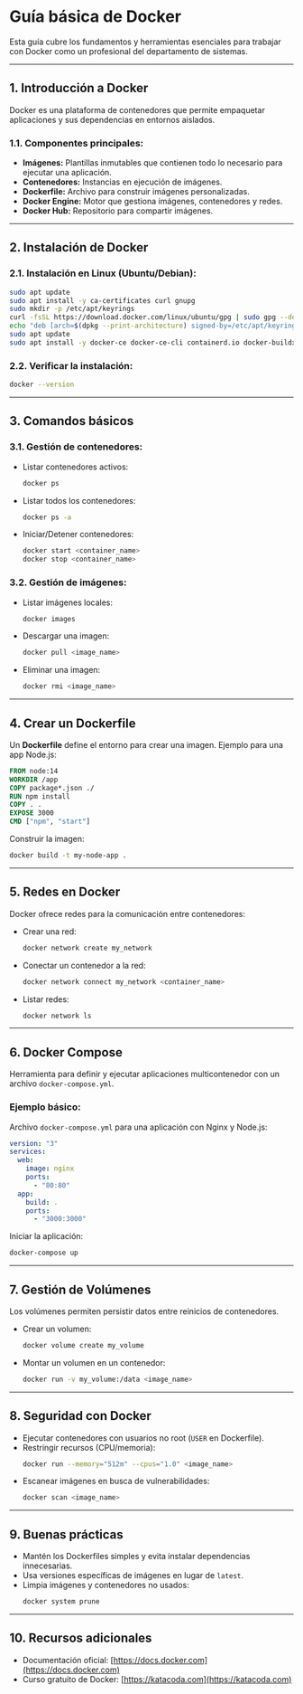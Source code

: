 
# Guía básica de Docker

Esta guía cubre los fundamentos y herramientas esenciales para trabajar con Docker como un profesional del departamento de sistemas.

---

## **1. Introducción a Docker**
Docker es una plataforma de contenedores que permite empaquetar aplicaciones y sus dependencias en entornos aislados. 

### **1.1. Componentes principales:**
- **Imágenes:** Plantillas inmutables que contienen todo lo necesario para ejecutar una aplicación.
- **Contenedores:** Instancias en ejecución de imágenes.
- **Dockerfile:** Archivo para construir imágenes personalizadas.
- **Docker Engine:** Motor que gestiona imágenes, contenedores y redes.
- **Docker Hub:** Repositorio para compartir imágenes.

---

## **2. Instalación de Docker**
### **2.1. Instalación en Linux (Ubuntu/Debian):**
```bash
sudo apt update
sudo apt install -y ca-certificates curl gnupg
sudo mkdir -p /etc/apt/keyrings
curl -fsSL https://download.docker.com/linux/ubuntu/gpg | sudo gpg --dearmor -o /etc/apt/keyrings/docker.gpg
echo "deb [arch=$(dpkg --print-architecture) signed-by=/etc/apt/keyrings/docker.gpg] https://download.docker.com/linux/ubuntu $(lsb_release -cs) stable" | sudo tee /etc/apt/sources.list.d/docker.list > /dev/null
sudo apt update
sudo apt install -y docker-ce docker-ce-cli containerd.io docker-buildx-plugin docker-compose-plugin
```

### **2.2. Verificar la instalación:**
```bash
docker --version
```

---

## **3. Comandos básicos**
### **3.1. Gestión de contenedores:**
- Listar contenedores activos:
  ```bash
  docker ps
  ```
- Listar todos los contenedores:
  ```bash
  docker ps -a
  ```
- Iniciar/Detener contenedores:
  ```bash
  docker start <container_name>
  docker stop <container_name>
  ```

### **3.2. Gestión de imágenes:**
- Listar imágenes locales:
  ```bash
  docker images
  ```
- Descargar una imagen:
  ```bash
  docker pull <image_name>
  ```
- Eliminar una imagen:
  ```bash
  docker rmi <image_name>
  ```

---

## **4. Crear un Dockerfile**
Un **Dockerfile** define el entorno para crear una imagen. Ejemplo para una app Node.js:
```Dockerfile
FROM node:14
WORKDIR /app
COPY package*.json ./
RUN npm install
COPY . .
EXPOSE 3000
CMD ["npm", "start"]
```

Construir la imagen:
```bash
docker build -t my-node-app .
```

---

## **5. Redes en Docker**
Docker ofrece redes para la comunicación entre contenedores:
- Crear una red:
  ```bash
  docker network create my_network
  ```
- Conectar un contenedor a la red:
  ```bash
  docker network connect my_network <container_name>
  ```
- Listar redes:
  ```bash
  docker network ls
  ```

---

## **6. Docker Compose**
Herramienta para definir y ejecutar aplicaciones multicontenedor con un archivo `docker-compose.yml`.

### **Ejemplo básico:**
Archivo `docker-compose.yml` para una aplicación con Nginx y Node.js:
```yaml
version: "3"
services:
  web:
    image: nginx
    ports:
      - "80:80"
  app:
    build: .
    ports:
      - "3000:3000"
```

Iniciar la aplicación:
```bash
docker-compose up
```

---

## **7. Gestión de Volúmenes**
Los volúmenes permiten persistir datos entre reinicios de contenedores.
- Crear un volumen:
  ```bash
  docker volume create my_volume
  ```
- Montar un volumen en un contenedor:
  ```bash
  docker run -v my_volume:/data <image_name>
  ```

---

## **8. Seguridad con Docker**
- Ejecutar contenedores con usuarios no root (`USER` en Dockerfile).
- Restringir recursos (CPU/memoria):
  ```bash
  docker run --memory="512m" --cpus="1.0" <image_name>
  ```
- Escanear imágenes en busca de vulnerabilidades:
  ```bash
  docker scan <image_name>
  ```

---

## **9. Buenas prácticas**
- Mantén los Dockerfiles simples y evita instalar dependencias innecesarias.
- Usa versiones específicas de imágenes en lugar de `latest`.
- Limpia imágenes y contenedores no usados:
  ```bash
  docker system prune
  ```

---

## **10. Recursos adicionales**
- Documentación oficial: [https://docs.docker.com](https://docs.docker.com)
- Curso gratuito de Docker: [https://katacoda.com](https://katacoda.com)
